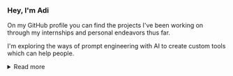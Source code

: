### Hey, I'm Adi

On my GitHub profile you can find the projects I've been working on through my internships and personal endeavors thus far.

I'm exploring the ways of prompt engineering with AI to create custom tools which can help people.

<details>
 <summary>Read more</summary>
 <pre>
 ^__^
 (oo)\_______
 (__)\       )\/\
     ||----w |
     ||     ||</pre>
</details>
